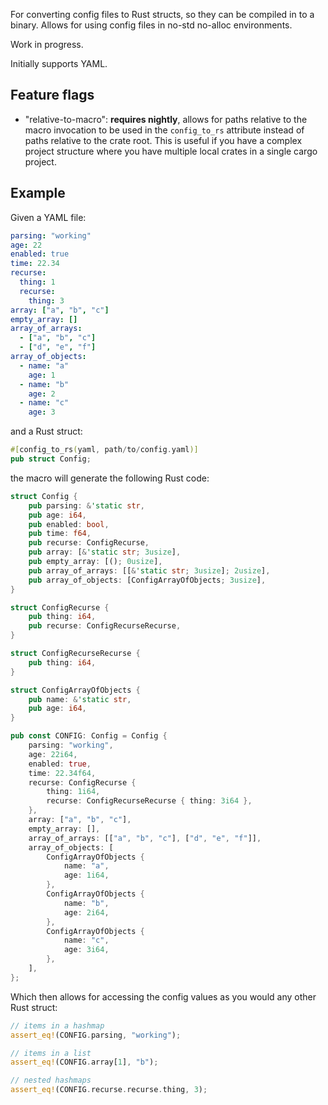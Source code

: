 For converting config files to Rust structs, so they can be compiled in to a binary.
Allows for using config files in no-std no-alloc environments.

Work in progress.

Initially supports YAML.

## Feature flags
- "relative-to-macro": **requires nightly**, allows for paths relative to the macro
  invocation to be used in the `config_to_rs` attribute instead of paths relative to
  the crate root. This is useful if you have a complex project structure where you
  have multiple local crates in a single cargo project.

## Example

Given a YAML file:
```yaml
parsing: "working"
age: 22
enabled: true
time: 22.34
recurse:
  thing: 1
  recurse:
    thing: 3
array: ["a", "b", "c"]
empty_array: []
array_of_arrays:
  - ["a", "b", "c"]
  - ["d", "e", "f"]
array_of_objects:
  - name: "a"
    age: 1
  - name: "b"
    age: 2
  - name: "c"
    age: 3
```

and a Rust struct:
```rs
#[config_to_rs(yaml, path/to/config.yaml)]
pub struct Config;
```

the macro will generate the following Rust code:

```rs
struct Config {
    pub parsing: &'static str,
    pub age: i64,
    pub enabled: bool,
    pub time: f64,
    pub recurse: ConfigRecurse,
    pub array: [&'static str; 3usize],
    pub empty_array: [(); 0usize],
    pub array_of_arrays: [[&'static str; 3usize]; 2usize],
    pub array_of_objects: [ConfigArrayOfObjects; 3usize],
}

struct ConfigRecurse {
    pub thing: i64,
    pub recurse: ConfigRecurseRecurse,
}

struct ConfigRecurseRecurse {
    pub thing: i64,
}

struct ConfigArrayOfObjects {
    pub name: &'static str,
    pub age: i64,
}

pub const CONFIG: Config = Config {
    parsing: "working",
    age: 22i64,
    enabled: true,
    time: 22.34f64,
    recurse: ConfigRecurse {
        thing: 1i64,
        recurse: ConfigRecurseRecurse { thing: 3i64 },
    },
    array: ["a", "b", "c"],
    empty_array: [],
    array_of_arrays: [["a", "b", "c"], ["d", "e", "f"]],
    array_of_objects: [
        ConfigArrayOfObjects {
            name: "a",
            age: 1i64,
        },
        ConfigArrayOfObjects {
            name: "b",
            age: 2i64,
        },
        ConfigArrayOfObjects {
            name: "c",
            age: 3i64,
        },
    ],
};
```

Which then allows for accessing the config values as you would any other Rust struct:
```rs
// items in a hashmap
assert_eq!(CONFIG.parsing, "working");

// items in a list
assert_eq!(CONFIG.array[1], "b");

// nested hashmaps
assert_eq!(CONFIG.recurse.recurse.thing, 3);
```
